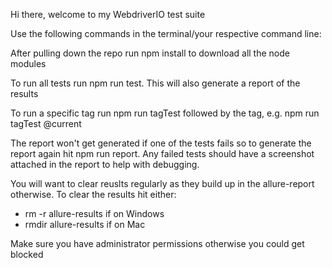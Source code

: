 Hi there, welcome to my WebdriverIO test suite

Use the following commands in the terminal/your respective command line:

After pulling down the repo run npm install to download all the node modules

To run all tests run npm run test. This will also generate a report of the results

To run a specific tag run npm run tagTest followed by the tag, e.g. npm run tagTest @current

The report won't get generated if one of the tests fails so to generate the report again hit npm run report. Any failed tests should have a screenshot attached in the report to help with debugging.

You will want to clear reuslts regularly as they build up in the allure-report otherwise. To clear the results hit either:
* rm -r allure-results if on Windows
* rmdir allure-results if on Mac

Make sure you have administrator permissions otherwise you could get blocked